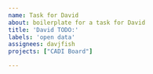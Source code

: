 ```yaml
---
name: Task for David
about: boilerplate for a task for David
title: 'David TODO:'
labels: 'open data'
assignees: davjfish
projects: ["CADI Board"]

---
```

